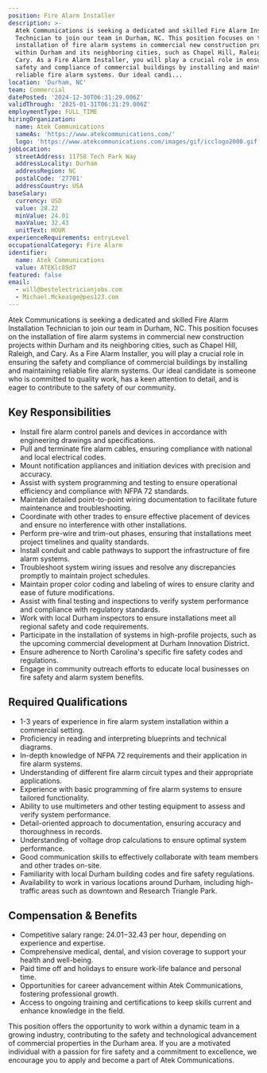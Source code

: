 ```yaml
---
position: Fire Alarm Installer
description: >-
  Atek Communications is seeking a dedicated and skilled Fire Alarm Installation
  Technician to join our team in Durham, NC. This position focuses on the
  installation of fire alarm systems in commercial new construction projects
  within Durham and its neighboring cities, such as Chapel Hill, Raleigh, and
  Cary. As a Fire Alarm Installer, you will play a crucial role in ensuring the
  safety and compliance of commercial buildings by installing and maintaining
  reliable fire alarm systems. Our ideal candi...
location: 'Durham, NC'
team: Commercial
datePosted: '2024-12-30T06:31:29.006Z'
validThrough: '2025-01-31T06:31:29.006Z'
employmentType: FULL_TIME
hiringOrganization:
  name: Atek Communications
  sameAs: 'https://www.atekcommunications.com/'
  logo: 'https://www.atekcommunications.com/images/gif/icclogo2000.gif'
jobLocation:
  streetAddress: 11758 Tech Park Way
  addressLocality: Durham
  addressRegion: NC
  postalCode: '27701'
  addressCountry: USA
baseSalary:
  currency: USD
  value: 28.22
  minValue: 24.01
  maxValue: 32.43
  unitText: HOUR
experienceRequirements: entryLevel
occupationalCategory: Fire Alarm
identifier:
  name: Atek Communications
  value: ATEKlc89d7
featured: false
email:
  - will@bestelectricianjobs.com
  - Michael.Mckeaige@pes123.com
---
```




Atek Communications is seeking a dedicated and skilled Fire Alarm Installation Technician to join our team in Durham, NC. This position focuses on the installation of fire alarm systems in commercial new construction projects within Durham and its neighboring cities, such as Chapel Hill, Raleigh, and Cary. As a Fire Alarm Installer, you will play a crucial role in ensuring the safety and compliance of commercial buildings by installing and maintaining reliable fire alarm systems. Our ideal candidate is someone who is committed to quality work, has a keen attention to detail, and is eager to contribute to the safety of our community. 

## Key Responsibilities
- Install fire alarm control panels and devices in accordance with engineering drawings and specifications.
- Pull and terminate fire alarm cables, ensuring compliance with national and local electrical codes.
- Mount notification appliances and initiation devices with precision and accuracy.
- Assist with system programming and testing to ensure operational efficiency and compliance with NFPA 72 standards.
- Maintain detailed point-to-point wiring documentation to facilitate future maintenance and troubleshooting.
- Coordinate with other trades to ensure effective placement of devices and ensure no interference with other installations.
- Perform pre-wire and trim-out phases, ensuring that installations meet project timelines and quality standards.
- Install conduit and cable pathways to support the infrastructure of fire alarm systems.
- Troubleshoot system wiring issues and resolve any discrepancies promptly to maintain project schedules.
- Maintain proper color coding and labeling of wires to ensure clarity and ease of future modifications.
- Assist with final testing and inspections to verify system performance and compliance with regulatory standards.
- Work with local Durham inspectors to ensure installations meet all regional safety and code requirements.
- Participate in the installation of systems in high-profile projects, such as the upcoming commercial development at Durham Innovation District.
- Ensure adherence to North Carolina's specific fire safety codes and regulations.
- Engage in community outreach efforts to educate local businesses on fire safety and alarm system benefits.

## Required Qualifications
- 1-3 years of experience in fire alarm system installation within a commercial setting.
- Proficiency in reading and interpreting blueprints and technical diagrams.
- In-depth knowledge of NFPA 72 requirements and their application in fire alarm systems.
- Understanding of different fire alarm circuit types and their appropriate applications.
- Experience with basic programming of fire alarm systems to ensure tailored functionality.
- Ability to use multimeters and other testing equipment to assess and verify system performance.
- Detail-oriented approach to documentation, ensuring accuracy and thoroughness in records.
- Understanding of voltage drop calculations to ensure optimal system performance.
- Good communication skills to effectively collaborate with team members and other trades on-site.
- Familiarity with local Durham building codes and fire safety regulations.
- Availability to work in various locations around Durham, including high-traffic areas such as downtown and Research Triangle Park.

## Compensation & Benefits
- Competitive salary range: $24.01-$32.43 per hour, depending on experience and expertise.
- Comprehensive medical, dental, and vision coverage to support your health and well-being.
- Paid time off and holidays to ensure work-life balance and personal time.
- Opportunities for career advancement within Atek Communications, fostering professional growth.
- Access to ongoing training and certifications to keep skills current and enhance knowledge in the field.

This position offers the opportunity to work within a dynamic team in a growing industry, contributing to the safety and technological advancement of commercial properties in the Durham area. If you are a motivated individual with a passion for fire safety and a commitment to excellence, we encourage you to apply and become a part of Atek Communications.
